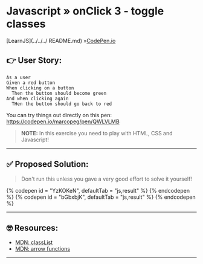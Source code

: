 # Javascript » onClick 3 - toggle classes
[LearnJS](../../../ README.md) »[CodePen.io](../README.md)

## 👉 User Story:

```
As a user
Given a red button
When clicking on a button
  Then the button should become green
And when clicking again
  THen the button should go back to red
```

You can try things out directly on this pen:  
https://codepen.io/marcopeg/pen/QWLVLMB

> **NOTE:** In this exercise you need to play with HTML, CSS and Javascript!

---

## ✅ Proposed Solution:

> Don't run this unless you gave a very good effort to solve it yourself!

{% codepen id = "YzKOKeN", defaultTab = "js,result" %} {% endcodepen %}
{% codepen id = "bGbxbjK", defaultTab = "js,result" %} {% endcodepen %}

---

## 🤓 Resources:

- [MDN: classList](https://developer.mozilla.org/en-US/docs/Web/API/Element/classList)
- [MDN: arrow functions](https://developer.mozilla.org/en-US/docs/Web/JavaScript/Reference/Functions/Arrow_functions)

---
